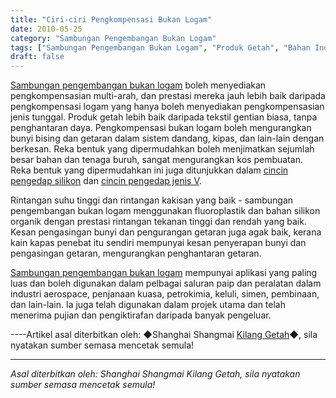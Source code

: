 ```yaml
---
title: "Ciri-ciri Pengkompensasi Bukan Logam"
date: 2010-05-25
category: "Sambungan Pengembangan Bukan Logam"
tags: ["Sambungan Pengembangan Bukan Logam", "Produk Getah", "Bahan Industri"]
draft: false
---
```


[Sambungan pengembangan bukan logam](http://www.smpolymer.com/feijinshupengzhangjie/) boleh menyediakan pengkompensasian multi-arah, dan prestasi mereka jauh lebih baik daripada pengkompensasi logam yang hanya boleh menyediakan pengkompensasian jenis tunggal. Produk getah lebih baik daripada tekstil gentian biasa, tanpa penghantaran daya. Pengkompensasi bukan logam boleh mengurangkan bunyi bising dan getaran dalam sistem dandang, kipas, dan lain-lain dengan berkesan. Reka bentuk yang dipermudahkan boleh menjimatkan sejumlah besar bahan dan tenaga buruh, sangat mengurangkan kos pembuatan. Reka bentuk yang dipermudahkan ini juga ditunjukkan dalam [cincin pengedap silikon](http://www.smpolymer.com/) dan [cincin pengedap jenis V](http://www.smpolymer.com/).

Rintangan suhu tinggi dan rintangan kakisan yang baik - sambungan pengembangan bukan logam menggunakan fluoroplastik dan bahan silikon organik dengan prestasi rintangan tekanan tinggi dan rendah yang baik. Kesan pengasingan bunyi dan pengurangan getaran juga agak baik, kerana kain kapas penebat itu sendiri mempunyai kesan penyerapan bunyi dan pengasingan getaran, mengurangkan penghantaran getaran.

[Sambungan pengembangan bukan logam](http://www.smpolymer.com/feijinshupengzhangjie/) mempunyai aplikasi yang paling luas dan boleh digunakan dalam pelbagai saluran paip dan peralatan dalam industri aerospace, penjanaan kuasa, petrokimia, keluli, simen, pembinaan, dan lain-lain. Ia juga telah digunakan dalam projek utama dan telah menerima pujian dan pengiktirafan daripada banyak pengeluar.

----Artikel asal diterbitkan oleh: ◆Shanghai Shangmai [Kilang Getah](http://www.smpolymer.com/)◆, sila nyatakan sumber semasa mencetak semula!

---

*Asal diterbitkan oleh: Shanghai Shangmai Kilang Getah, sila nyatakan sumber semasa mencetak semula!*